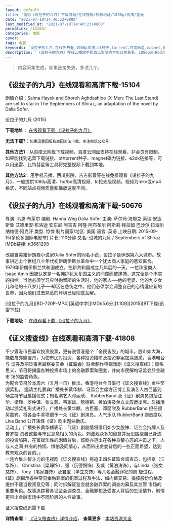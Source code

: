 ```yaml
---
layout: default
title: '电影《设拉子的九月》下载资源/在线播放/视频地址/1080p/高清/蓝光'
date: "2021-07-10T14:40:23+0800"
last_modified_at: "2021-07-10T14:40:23+0800"
permalink: /15104/
categories: 电影
cover:
tags: 电影
keywords: '设拉子的九月,在线免费看,1080p高清,bt种子,torrent,百度云盘,magnet,磁力链,迅雷下载资源'
description: '《设拉子的九月》在线云播放手机西瓜影院吉吉影音免费看，1080p高清bd/hd未删减完整版和tc抢先枪版，mkv/mp4格式，附带bt/torrent种子、magnet/磁力链、百度云盘、网盘资源迅雷下载链接'
---
```


>内容采集生成，如果链接失效，多试几个。


## 《设拉子的九月》在线观看和高清下载-15104

剧情介绍：Salma Hayek and Shoreh Aghdashloo (X-Men: The Last Stand) are set to star in The Septembers of Shiraz, an adaptation of the novel by Dalia Sofer.


设拉子的九月 (2015)

**下载地址**： [在线观看下载 《设拉子的九月》](https://www.btbtdy.me/btdy/dy4798.html) 


**无法下载?**：`如果迅雷因版权原因无法下载，关注微信公众号 `

**其他方法1**：从百度云网盘下载视频，百度云网盘支持在线观看，非会员有限制，如果能找到迅雷下载链接、bt/torrent种子、magnet磁力链接、e2dk链接等，可以用迅雷、比特彗星等工具将完整视频下载到本地。

**其他方法2**：用手机云播、西瓜影院、吉吉影音等在线免费观看《设拉子的九月》，一般提供1080p高清、hd/bd高清视频、tc抢先版视频，视频为mkv或mp4格式，不同站点视频质量和播放速度不同。


## 《设拉子的九月》在线观看和高清下载-50676

导演: 韦恩·布莱尔 编剧: Hanna Weg Dalia Sofer 主演: 萨尔玛·海耶克 索瑞·安达斯鲁 艾德里安·布洛迪 安东尼·阿吉吉 阿隆·阿布布尔 阿斯莉·拜拉姆 巴沙尔·拉海尔 纳维德·阿克汗 类型: 惊悚 制片国家/地区: 美国 语言: 英语 上映日期: 2015-09-15(多伦多国际电影节) 片长: 110分钟 又名: 设城的九月 / Septembers of Shiraz IMDb链接: tt3661298

改编自美籍伊朗裔小说家Dalia Sofer的同名小说，设拉子是伊朗第六大城市。故事讲述上个世纪八十年代初伊朗伊斯兰革命中一个犹太商人家庭的悲欢离合。1979年伊朗伊斯兰共和国成立。在新共和国成立几年后的一天，一位珠宝商人Isaac Amin 因被认定是一名拥护犹太复国主义的间谍而被逮捕，这完全是个不实的指控。当他必须学习应付拘留所的生活时，他的家人──他的老婆、他的九岁女儿和他的十八岁儿子──却活在悲伤之中。他们必须学会调整自己的心情适应新的世界，因为他们过去熟悉的环境已经彻底瓦解。


[设拉子的九月][BD-720P-MP4][英语中字][IMDb5.6分][1.1GB][2015][BT下载/迅雷下载]

**下载地址**： [在线观看下载 《设拉子的九月》](https://www.btdx8.com/torrent/septembers_of_shiraz_2015.html) 


## 《证义搜查线》在线观看和高清下载-41808

不少香港市民喜欢投资股票，更有说香港是个「全民皆股」的城市。股市如大海，能载舟亦能覆舟，为使市民对投资、各种投资陷阱及投资罪案加深熟悉，香港电台与 证券及期货事务监察委员会（证监会）联合制作电视戏剧《证义搜查线》；顾名思义，节目将揭露各种投资市场上的金融罪案和圈套，并向市民解构证监会於金融市 场的监管角色。<br />为配合节目於本周六（五月一日）推出，香港电台今日举行《证义搜查线》金牛奖颁奖礼， 邀请主礼嘉宾广播处长黄华麒、证监会主席方正博士及演艺人古巨基到场主持节目启播仪式；知名演艺人邓丽欣、 RubberBand 及《证》剧演员包括江华、梁琤、罗仲谦、张文慈、韦家雄、阮德锵、黄泊涛及单立文应邀出席。启播活动以颁奖礼形式进行，广播处长黄华麒、古巨基、邓丽欣及 RubberBand 担任颁奖嘉宾，将各金牛奖项颁予一众《证》剧演员。人气乐队 RubberBand 则首度以 Live Band 公开演绎《证》剧主题曲助庆。<br />活动上，广播处长黄华麒表示：「《证》剧剧情将借用如少女股神、证监会持牌人及普罗投 资者这些与市民息息相关的角色，刺激观众多加留意并反思围绕自己身边的投资陷阱，在富娱乐性的剧情背后，该剧亦道出在各种贪婪心态的冲击之下，人与人之间 共有的怜悯、惧怕及同情心，从而带出贪婪背后的一些正面希望，达到教育观众的目的。」<br />一连六集斗智斗力的电视剧《证义搜查线》将追击四名证监会调查员，包括京（江华饰）、 Christina（梁琤饰）、强（阮德锵饰）及威（黄泊涛饰），与Linda（张文慈饰）、Tony（韦家雄饰）及君宝（单立文饰）等几名金融罪犯的周 旋过程，《证》剧揭示各种常见金融罪案的犯案过程及手法，如内幕交易、操控股份价格及提供不适当投资意见等；同时拆解证监会就金融罪案的调查内幕及其监管 市场的重要角色。故事追踪著各证监会调查员、金融罪犯及受害人背后的生活情节，剧情更带出金融市场中不同阶层的人性故事。


证义搜查线迅雷下载

**详情查看**： [《证义搜查线》详情介绍](/movie/41808/)， **查看更多**：[本站资源大全](/movie/t/all/)

